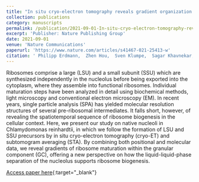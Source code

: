 ```yaml
---
title: "In situ cryo-electron tomography reveals gradient organization of ribosome biogenesis in intact nucleoli"
collection: publications
category: manuscripts
permalink: /publication/2021-09-01-In-situ-cryo-electron-tomography-reveals-gradient-organization-of-ribosome-biogenesis-in-intact-nucleoli
excerpt: 'Publisher: Nature Publishing Group'
date: 2021-09-01
venue: 'Nature Communications'
paperurl: 'https://www.nature.com/articles/s41467-021-25413-w'
citation: ' Philipp Erdmann,  Zhen Hou,  Sven Klumpe,  Sagar Khavnekar,  Florian Beck,  Florian Wilfling,  Jürgen Plitzko,  Wolfgang Baumeister, &quot;In situ cryo-electron tomography reveals gradient organization of ribosome biogenesis in intact nucleoli.&quot; Nature Communications, 2021.'
---
```

Ribosomes comprise a large (LSU) and a small subunit (SSU) which are synthesized independently in the nucleolus before being exported into the cytoplasm, where they assemble into functional ribosomes. Individual maturation steps have been analyzed in detail using biochemical methods, light microscopy and conventional electron microscopy (EM). In recent years, single particle analysis (SPA) has yielded molecular resolution structures of several pre-ribosomal intermediates. It falls short, however, of revealing the spatiotemporal sequence of ribosome biogenesis in the cellular context. Here, we present our study on native nucleoli in Chlamydomonas reinhardtii, in which we follow the formation of LSU and SSU precursors by in situ cryo-electron tomography (cryo-ET) and subtomogram averaging (STA). By combining both positional and molecular data, we reveal gradients of ribosome maturation within the granular component (GC), offering a new perspective on how the liquid-liquid-phase separation of the nucleolus supports ribosome biogenesis.

[Access paper here](https://www.nature.com/articles/s41467-021-25413-w){:target="_blank"}
